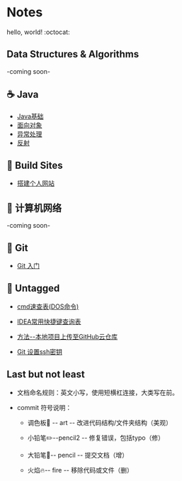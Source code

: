 # Notes

hello, world! :octocat:



## Data Structures & Algorithms

-coming soon-



## :coffee:  Java

* [Java基础](./notes/java-basic.md)
* [面向对象](./notes/java-oop-basic.md)
* [异常处理](./notes/java-exception-handling.md)
* [反射](./notes/java-reflect.md)



## :beer: ​Build Sites

* [搭建个人网站](./notes/site-building.md)



## :satellite: 计算机网络

-coming soon-



## :star2: Git

* [Git 入门](./notes/git-basic.md)



## :ghost: Untagged

* [cmd速查表(DOS命令)](./notes/others/cmd速查表(DOS命令).md)
* [IDEA常用快捷键查询表](./notes/others/IDEA常用快捷键查询表.md)
* [方法--本地项目上传至GitHub云仓库](./notes/others/方法--本地项目上传至GitHub云仓库.md)

* [Git 设置ssh密钥](./notes/others/setting_SSH_keys.md)



## Last but not least

* 文档命名规则：英文小写，使用短横杠连接，大类写在前。

* commit 符号说明：

  * 调色板:art: -- art -- 改进代码结构/文件夹结构（美观）

  * 小铅笔:pencil2:--pencil2 -- 修复错误，包括typo（修）

  * 大铅笔:pencil:-- pencil -- 提交文档（增）

  * 火焰:fire:-- fire -- 移除代码或文件（删）

    